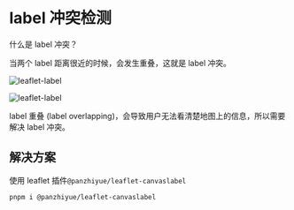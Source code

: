 # label 冲突检测

什么是 label 冲突？

当两个 label 距离很近的时候，会发生重叠，这就是 label 冲突。

![leaflet-label](https://jsd.cdn.zzko.cn/gh/jackchoumine/jack-picture@master/leaflet-collision.png '两个label重叠')

![leaflet-label](https://jsd.cdn.zzko.cn/gh/jackchoumine/jack-picture@master/leaflet-collision-many-20230718205042.png '很多label冲突')

label 重叠 (label overlapping)，会导致用户无法看清楚地图上的信息，所以需要解决 label 冲突。

## 解决方案

使用 leaflet 插件`@panzhiyue/leaflet-canvaslabel`

```bash
pnpm i @panzhiyue/leaflet-canvaslabel
```
